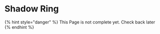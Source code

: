 # Shadow Ring

{% hint style="danger" %}
This Page is not complete yet. Check back later
{% endhint %}

